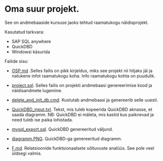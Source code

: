 # Oma suur projekt.

See on andmebaaside kursuse jaoks tehtud raamatukogu näidisprojekt.

Kasutatud tarkvara:
 * SAP SQL anywhere
 * QuickDBD
 * Windowsi käsurida

Failide sisu:

* [OSP.md](OSP.md) .Selles failis on pikk kirjeldus, miks see projekt nii hiljaks jäi ja natukene infot raamatukogu koha. Info raamatukogu kohta on puudulik.

* [project.sql](project.sql). Selles failis on projekti andmebaasi genereerimise kood ja näidisandmete lugemine.

* [delete_and_init_db.cmd](delete_and_init_db.cmd). Kustutab andmebaasi ja genereerib selle uuesti.

* [QuickDBD_input.txt](QuickDBD_input.txt). Tekst, mis tuleb kopeerida QuickDBD aknasse, et saada diagramm.
NB: QuickDBD ei mäleta, mis kastid kus paiknevad ja need tuleb ise paika lohistada.

* [mysql_export.sql](mysql_export.sql). QuickDBD genereeritud väljund.

* [diagramm.PNG](diagramm.PNG). QuickDBD-ga genereeritud diagramm.

* [F.md](F.md). Relatsioonide funktsionaalsete sõltuvuste analüüs. See pole veel üldsegi valmis.
